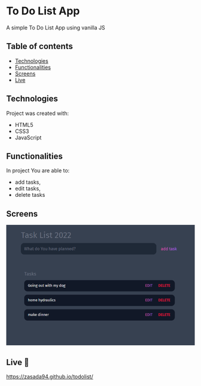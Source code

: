 # To Do List App
A simple To Do List App using vanilla JS

## Table of contents
* [Technologies](#technologies)
* [Functionalities](#functionalities)
* [Screens](#screens)
* [Live](#live-star2)

## Technologies
Project was created with:
* HTML5
* CSS3
* JavaScript

## Functionalities
In project You are able to:
* add tasks,
* edit tasks,
* delete tasks

## Screens   

![Screenshot](./screenshots/screen1.png) 

## Live :star2:
https://zasada94.github.io/todolist/

